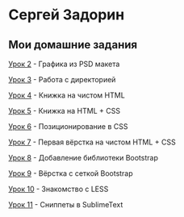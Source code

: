 # Сергей Задорин
## Мои домашние задания

[Урок 2](/tree/master/lesson_2/) - Графика из PSD макета


[Урок 3](zadorinserj.github.io/lesson_3/) - Работа с директорией


[Урок 4](zadorinserj.github.io/lesson_4/) - Книжка на чистом HTML


[Урок 5](zadorinserj.github.io/lesson_5/) - Книжка на HTML + CSS


[Урок 6](zadorinserj/zadorinserj.github.io/tree/master/lesson_6) - Позиционирование в CSS


[Урок 7](zadorinserj.github.io/lesson_7/first_site/src/) - Первая вёрстка на чистом HTML + CSS


[Урок 8](zadorinserj/zadorinserj.github.io/tree/master/lesson_8) - Добавление библиотеки Bootstrap


[Урок 9](lesson_9/) - Вёрстка с сеткой Bootstrap


[Урок 10](lesson_10/) - Знакомство с LESS


[Урок 11](/lesson_11/) - Сниппеты в SublimeText


